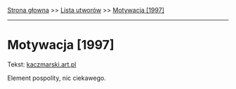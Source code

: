 [Strona głowna](../index.md) >> [Lista utworów](../list.md) >> [Motywacja [1997]](291.md)

---

# Motywacja [1997]

Tekst: [kaczmarski.art.pl](https://www.kaczmarski.art.pl/tworczosc/wiersze/motywacja-1997/)

Element pospolity, nic ciekawego.